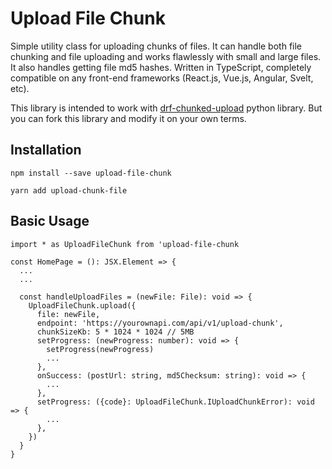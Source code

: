 # Upload File Chunk
Simple utility class for uploading chunks of files. It can handle both file chunking and file uploading and works flawlessly with small and large files. It also handles getting file md5 hashes. Written in TypeScript, completely compatible on any front-end frameworks (React.js, Vue.js, Angular, Svelt, etc).

This library is intended to work with [drf-chunked-upload](https://github.com/jkeifer/drf-chunked-upload) python library. But you can fork this library and modify it on your own terms.

## Installation
```
npm install --save upload-file-chunk

yarn add upload-chunk-file
```
## Basic Usage
```
import * as UploadFileChunk from 'upload-file-chunk

const HomePage = (): JSX.Element => {
  ...
  ...
  
  const handleUploadFiles = (newFile: File): void => {
    UploadFileChunk.upload({
      file: newFile,
      endpoint: 'https://yourownapi.com/api/v1/upload-chunk',
      chunkSizeKb: 5 * 1024 * 1024 // 5MB
      setProgress: (newProgress: number): void => {
        setProgress(newProgress)
        ...
      },
      onSuccess: (postUrl: string, md5Checksum: string): void => {
        ...
      },
      setProgress: ({code}: UploadFileChunk.IUploadChunkError): void => {
        ...
      },
	})
  }
}
```
